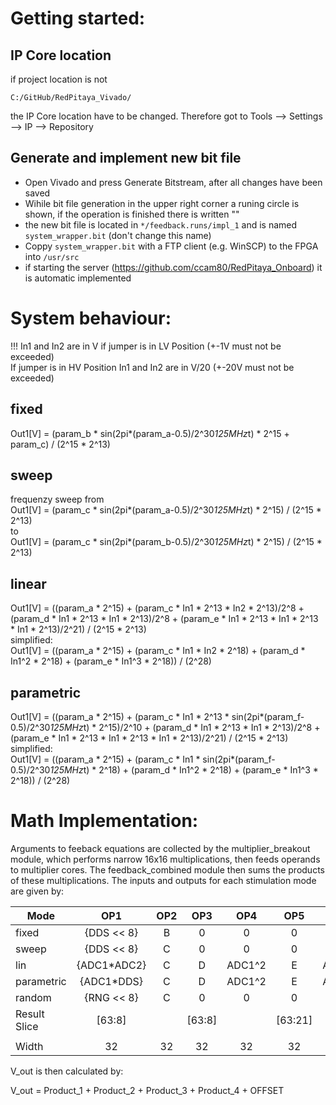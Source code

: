 # Getting started:
## IP Core location
if project location is not
```
C:/GitHub/RedPitaya_Vivado/
```
the IP Core location have to be changed. Therefore got to Tools --> Settings --> IP --> Repository
## Generate and implement new bit file
- Open Vivado and press Generate Bitstream, after all changes have been saved
- Wihile bit file generation in the upper right corner a runing circle is shown, if the operation is finished there is written ""
- the new bit file is located in ``*/feedback.runs/impl_1`` and is named ``system_wrapper.bit`` (don't change this name)
- Coppy ``system_wrapper.bit`` with a FTP client (e.g. WinSCP) to the FPGA into ``/usr/src``
- if starting the server (<https://github.com/ccam80/RedPitaya_Onboard>) it is automatic implemented

# System behaviour:
!!! In1 and In2 are in V if jumper is in LV Position (+-1V must not be exceeded)<br>
If jumper is in HV Position In1 and In2 are in V/20 (+-20V must not be exceeded)
## fixed
Out1[V] = (param_b * sin(2pi*(param_a-0.5)/2^30*125MHz*t) * 2^15 + param_c) / (2^15 * 2^13)
## sweep
frequenzy sweep from<br>
Out1[V] = (param_c * sin(2pi*(param_a-0.5)/2^30*125MHz*t) * 2^15) / (2^15 * 2^13)<br>
to<br>
Out1[V] = (param_c * sin(2pi*(param_b-0.5)/2^30*125MHz*t) * 2^15) / (2^15 * 2^13)
## linear
Out1[V] = ((param_a * 2^15) + (param_c * In1 * 2^13 * In2 * 2^13)/2^8 + (param_d * In1 * 2^13 * In1 * 2^13)/2^8 + (param_e * In1 * 2^13 * In1 * 2^13 * In1 * 2^13)/2^21) / (2^15 * 2^13)<br>
simplified:<br>
Out1[V] = ((param_a * 2^15) + (param_c * In1 * In2 * 2^18) + (param_d * In1^2 * 2^18) + (param_e * In1^3 * 2^18)) / (2^28)
## parametric
Out1[V] = ((param_a * 2^15) + (param_c * In1 * 2^13 * sin(2pi*(param_f-0.5)/2^30*125MHz*t) * 2^15)/2^10 + (param_d * In1 * 2^13 * In1 * 2^13)/2^8 + (param_e * In1 * 2^13 * In1 * 2^13 * In1 * 2^13)/2^21) / (2^15 * 2^13)<br>
simplified:<br>
Out1[V] = ((param_a * 2^15) + (param_c * In1 * sin(2pi*(param_f-0.5)/2^30*125MHz*t) * 2^18) + (param_d * In1^2 * 2^18) + (param_e * In1^3 * 2^18)) / (2^28)

# Math Implementation:
Arguments to feeback equations are collected by the multiplier_breakout module, which performs narrow 16x16 multiplications, then feeds operands to multiplier cores. The feedback\_combined module then sums the products of these multiplications. The inputs and outputs for each stimulation mode are given by:

| **Mode**     |     OP1     | OP2 |   OP3  |   OP4  |   OP5   |  OP6  |   OP7  | LONG_F | OFFSET |
|--------------|:-----------:|:---:|:------:|:------:|:-------:|:-----:|:------:|:------:|:------:|
| fixed        |  {DDS << 8} |  B  |    0   |    0   |    0    |   0   |    0   |    0   |    C   |
| sweep        |  {DDS << 8} |  C  |    0   |    0   |    0    |   0   |    0   |    0   |    D   |
| lin          | {ADC1\*ADC2} |  C  |    D   | ADC1^2 |    E    | ADC*3 |    A   |  7FFF  |    0   |
| parametric   |  {ADC1\*DDS} |  C  |    D   | ADC1^2 |    E    | ADC*3 |    A   |  7FFF  |    0   |
| random       |  {RNG << 8} |  C  |    0   |    0   |    0    |   0   |    0   |    0   |    D   |
| Result Slice |    [63:8]   |     | [63:8] |        | [63:21] |       | [63:0] |        | [31:0] |
|              |             |     |        |        |         |       |        |        |        |
|     Width    |      32     |  32 |   32   |   32   |    32   |   48  |   32   |   64   |   32   |

V_out is then calculated by: <br>

V_out =	Product\_1 + Product\_2 + Product\_3 + Product\_4 + OFFSET
